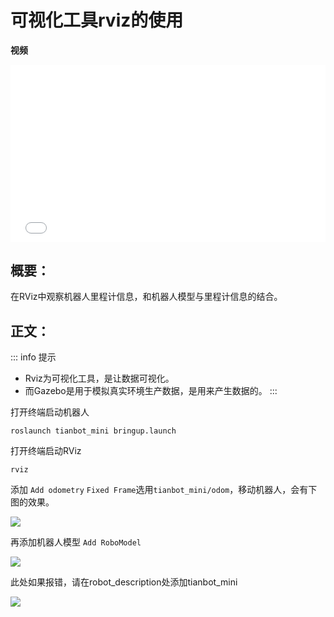 # 可视化工具rviz的使用


**视频**

<div style="position: relative; padding-bottom: 56.25%; height: 0;">
  <iframe src="//player.bilibili.com/player.html?aid=762820570&bvid=BV1U64y1Y7XT&cid=403818953&p=1&autoplay=0" frameborder="no" scrolling="no" 
    style="position: absolute; top: 0; left: 0; width: 100%; height: 100%;"></iframe>
</div>

## 概要：

在RViz中观察机器人里程计信息，和机器人模型与里程计信息的结合。

## 正文：

::: info 提示
- Rviz为可视化工具，是让数据可视化。
- 而Gazebo是用于模拟真实环境生产数据，是用来产生数据的。
:::

打开终端启动机器人
```shell
roslaunch tianbot_mini bringup.launch
```

打开终端启动RViz
```shell
rviz
```

添加 `Add odometry`
`Fixed Frame`选用`tianbot_mini/odom`，移动机器人，会有下图的效果。

![](https://tianbot-pic.oss-cn-beijing.aliyuncs.com/tianbot-pic/Tianbot-Doc202310311459127.webp)

再添加机器人模型 `Add RoboModel`

![](https://tianbot-pic.oss-cn-beijing.aliyuncs.com/tianbot-pic/Tianbot-Doc202310311500581.webp)

此处如果报错，请在robot_description处添加tianbot_mini

![](https://tianbot-pic.oss-cn-beijing.aliyuncs.com/tianbot-pic/Tianbot-Doc202310311500417.webp)